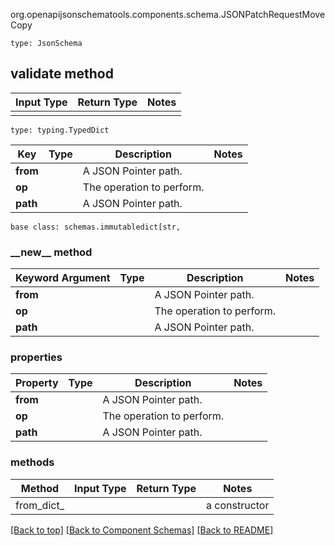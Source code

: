 org.openapijsonschematools.components.schema.JSONPatchRequestMoveCopy
```
type: JsonSchema
```

## validate method
Input Type | Return Type | Notes
------------ | ------------- | -------------
 |  |

```
type: typing.TypedDict
```
Key | Type |  Description | Notes
------------ | ------------- | ------------- | -------------
**from** |  | A JSON Pointer path. |
**op** |  | The operation to perform. |
**path** |  | A JSON Pointer path. |

```
base class: schemas.immutabledict[str, 
```
### &lowbar;&lowbar;new&lowbar;&lowbar; method
Keyword Argument | Type | Description | Notes
---------------- | ---- | ----------- | -----
**from** |  | A JSON Pointer path. |
**op** |  | The operation to perform. |
**path** |  | A JSON Pointer path. |

### properties
Property | Type | Description | Notes
-------- | ---- | ----------- | -----
**from** |  | A JSON Pointer path. |
**op** |  | The operation to perform. |
**path** |  | A JSON Pointer path. |

### methods
Method | Input Type | Return Type | Notes
------ | ---------- | ----------- | ------
from_dict_ |  |  | a constructor

[[Back to top]](#top) [[Back to Component Schemas]](../../../README.md#Component-Schemas) [[Back to README]](../../../README.md)
